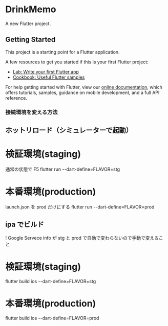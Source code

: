 # DrinkMemo

A new Flutter project.

## Getting Started

This project is a starting point for a Flutter application.

A few resources to get you started if this is your first Flutter project:

- [Lab: Write your first Flutter app](https://flutter.dev/docs/get-started/codelab)
- [Cookbook: Useful Flutter samples](https://flutter.dev/docs/cookbook)

For help getting started with Flutter, view our
[online documentation](https://flutter.dev/docs), which offers tutorials,
samples, guidance on mobile development, and a full API reference.

### 接続環境を変える方法

## ホットリロード（シミュレーターで起動）

# 検証環境(staging)

通常の状態で F5
flutter run --dart-define=FLAVOR=stg

# 本番環境(production)

launch.json を prod だけにする
flutter run --dart-define=FLAVOR=prod

## ipa でビルド

! Google Servece info が stg と prod で自動で変わらないので手動で変えること

# 検証環境(staging)

flutter build ios --dart-define=FLAVOR=stg

# 本番環境(production)

flutter build ios --dart-define=FLAVOR=prod
